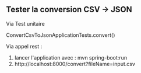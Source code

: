 ## Tester la conversion CSV -> JSON
Via Test unitaire
 
ConvertCsvToJsonApplicationTests.convert()

Via appel rest : 
1. lancer l'application avec : mvn spring-boot:run 
2. http://localhost:8000/convert?fileName=input.csv
